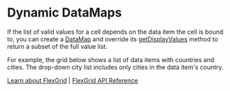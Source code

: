 Dynamic DataMaps
================

If the list of valid values for a cell depends on the data item the cell is bound to,
you can create a [DataMap](https://www.grapecity.com/wijmo/api/classes/wijmo_grid.datamap.html) and override its [getDisplayValues](https://www.grapecity.com/wijmo/api/classes/wijmo_grid.datamap.html#getdisplayvalues) method to return
a subset of the full value list.

For example, the grid below shows a list of data items with countries and cities.
The drop-down city list includes only cities in the data item's country.

[Learn about FlexGrid](https://www.grapecity.com/wijmo/flexgrid-javascript-data-grid) | [FlexGrid API Reference](https://www.grapecity.com/wijmo/api/classes/wijmo_grid.flexgrid.html)